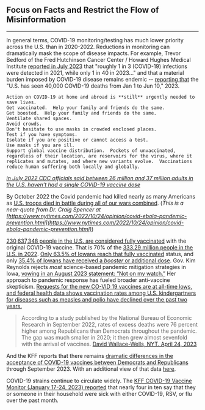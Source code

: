 ## Focus on Facts and Restrict the Flow of Misinformation
------------------------------------------------------
In general terms, COVID-19 monitoring/testing has much lower priority across the U.S. than in 2020-2022.  Reductions in monitoring can dramatically mask the scope of disease impacts.  For example, Trevor Bedford of the Fred Hutchinson Cancer Center / Howard Hughes Medical Institute [reported in July 2023](https://bedford.io/talks/sars-cov-2-evolutionary-forecasting-nwpgcoe/#/17) that "roughly 1 in 3 (COVID-19) infections were detected in 2021, while only 1 in 40 in 2023..." and that a material burden imposed by COVID-19 disease remains endemic -- [reporting that](https://bedford.io/talks/sars-cov-2-evolutionary-dynamics-asv/#/42) the "U.S. has seen 40,000 COVID-19 deaths from Jan 1 to Jun 10," 2023.  

```
Action on COVID-19 at home and abroad is **still** urgently needed to save lives.  
Get vaccinated.  Help your family and friends do the same.  
Get boosted.  Help your family and friends do the same.  
Ventilate shared spaces.  
Avoid crowds.  
Don't hesitate to use masks in crowded enclosed places.  
Test if you have symptoms.  
Isolate if you are positive or cannot access a test.  
Use masks if you are ill.  
Support global vaccine distribution.  Pockets of unvaccinated, regardless of their location, are reservoirs for the virus, where it replicates and mutates, and where new variants evolve.  Vaccinations reduce human suffering both locally and globally.  
```
*[in July 2022 CDC officials said between 26 million and 37 million adults in the U.S. haven't had a single COVID-19 vaccine dose](https://desmoinesregister-ia.newsmemory.com?selDate=20220721&goTo=A002&artid=0)*  

By October 2022 the Covid pandemic had killed nearly as many Americans as [U.S. troops died in battle during all of our wars combined](https://www.va.gov/opa/publications/factsheets/fs_americas_wars.pdf). (*This is a near-quote from Dr. Craig Spencer at [https://www.nytimes.com/2022/10/24/opinion/covid-ebola-pandemic-prevention.html](https://www.nytimes.com/2022/10/24/opinion/covid-ebola-pandemic-prevention.html)*)  

[230,637,348 people in the U.S. are considered fully vaccinated](https://usafacts.org/visualizations/covid-vaccine-tracker-states) with the original COVID-19 vaccine.  That is 70% of the [333.29 million people in the U.S. in 2022](https://usafacts.org/data/topics/people-society/population-and-demographics/).  [Only 63.5% of Iowans reach that fully vaccinated](https://usafacts.org/visualizations/covid-vaccine-tracker-states) status, and only [35.4% of Iowans have received a *booster* or additional dose](https://usafacts.org/visualizations/covid-vaccine-tracker-states).  Gov. Kim Reynolds rejects *most* science-based pandemic mitigation strategies in Iowa, [vowing in an August 2023 statement: “Not on my watch.”](https://desmoinesregister-ia.newsmemory.com?selDate=20231023&goTo=A001&artid=1&editionStart=Des%20Moines%20Register)  Her approach to pandemic response has fueled broader anti-vaccine skepticism.  [Requests for the new CO-VID 19 vaccines are at all-time lows, and federal health data shows vaccination rates among U.S. kindergartners for diseases such as measles and polio have declined over the past two years.](https://desmoinesregister-ia.newsmemory.com?selDate=20231023&goTo=A001&artid=1&editionStart=Des%20Moines%20Register)

>According to a study published by the National Bureau of Economic Research in September 2022, rates of excess deaths were 76 percent higher among Republicans than Democrats throughout the pandemic. The gap was much smaller in 2020; it then grew almost sevenfold with the arrival of vaccines. [David Wallace-Wells, NYT. April 24, 2023](https://www.nytimes.com/interactive/2023/04/24/magazine/dr-fauci-pandemic.html)  

And the KFF reports that there remains [dramatic differences in the acceptance of COVID-19 vaccines between Democrats and Republicans](https://www.kff.org/coronavirus-covid-19/poll-finding/kff-covid-19-vaccine-monitor-september-2023/) through September 2023. With an additional view of that data [here](https://datawrapper.dwcdn.net/n6enw/2/#).  

COVID-19 strains continue to circulate widely. The [KFF COVID-19 Vaccine Monitor (January 17-24, 2023) reported](https://www.kff.org/coronavirus-covid-19/poll-finding/kff-covid-19-vaccine-monitor-january-2023/) that nearly four in ten say that they or someone in their household were sick with either COVID-19, RSV, or flu over the past month.  


